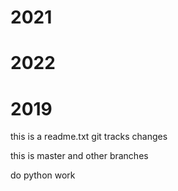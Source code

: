 # 2021
# 2022
# 2019
this is a readme.txt
git tracks changes


this is master and other branches



do python work


